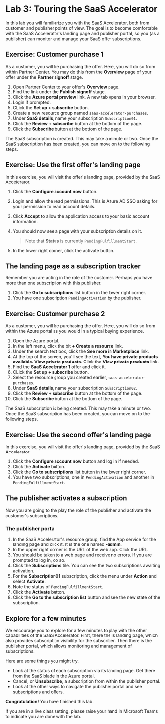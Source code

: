 # Lab 3: Touring the SaaS Accelerator

In this lab you will familiarize you with the SaaS Accelerator, both from customer and publisher points of view. The goal is to become comfortable with the SaaS Accelerator's landing page and publisher portal, so you (as a publisher) can monitor and manage your SaaS offer subscriptions.

## Exercise: Customer purchase 1

As a customer, you will be purchasing the offer. Here, you will do so from within Partner Center. You may do this from the **Overview** page of your offer under the **Partner signoff** stage.

1. Open Partner Center to your offer's **Overview** page.
1. Find the link under the **Publish signoff** stage.
1. Click the **Azure portal preview** link. A new tab opens in your browser.
1. Login if prompted.
1. CLick the **Set up + subscribe** button.
1. Create a new resource group named `saas-accelerator-purchases`.
1. Under **SaaS details**, name your subscription `Subscription01`.
1. Click the **Review + subscribe** button at the bottom of the page.
1. Click the **Subscribe** button at the bottom of the page.

The SaaS subscription is created. This may take a minute or two. Once the SaaS subscription has been created, you can move on to the following steps.

## Exercise: Use the first offer's landing page

In this exercise, you will visit the offer's landing page, provided by the SaaS Accelerator.

1. Click the **Configure account now** button.
1. Login and allow the read permissions. This is Azure AD SSO asking for your permission to read account details.
1. Click **Accept** to allow the application access to your basic account information.
1. You should now see a page with your subscription details on it.

    > Note that **Status** is currently `PendingFulfillmentStart`.

1. In the lower right corner, click the activate button.

## The landing page as a subscription tracker

Remember you are acting in the role of the customer. Perhaps you have more than one subscription with this publisher.

1. Click the **Go to subscriptions** list button in the lower right corner.
1. You have one subscription `PendingActivation` by the publisher.

## Exercise: Customer purchase 2

As a customer, you will be purchasing the offer. Here, you will do so from within the Azure portal as you would in a typical buying experience.

1. Open the Azure portal.
1. In the left menu, click the bit **+ Create a resource** link.
1. Under the search text box, click the **See more in Marketplace** link.
1. At the top of the screen, you'll see the text, **You have private products available. View private products**. Click the **View private products** link.
1. Find the **SaaS Accelerator 1** offer and click it.
1. CLick the **Set up + subscribe** button.
1. Select the resource group you created earlier, `saas-accelerator-purchases`.
1. Under **SaaS details**, name your subscription `Subscription02`.
1. Click the **Review + subscribe** button at the bottom of the page.
1. Click the **Subscribe** button at the bottom of the page.

The SaaS subscription is being created. This may take a minute or two. Once the SaaS subscription has been created, you can move on to the following steps.

## Exercise: Use the second offer's landing page

In this exercise, you will visit the offer's landing page, provided by the SaaS Accelerator.

1. Click the **Configure account now** button and log in if needed.
1. Click the **Activate** button.
1. Click the **Go to subscriptions** list button in the lower right corner.
1. You have two subscriptions, one in `PendingActivation` and another in `PendingFulfillmentStart`.

## The publisher activates a subscription

Now you are going to the play the role of the publisher and activate the customer's subscriptions.

### The publisher portal

1. In the SaaS Accelerator's resource group, find the App service for the landing page and click it. It is the one named **<prefix>-admin**.
1. In the upper right corner is the URL of the web app. Click the URL.
1. You should be taken to a web page and receive no errors. If you are prompted to log in, do so.
1. Click the **Subscriptions** tile. You can see the two subscriptions awaiting activation.
1. For the **Subscription01** subscription, click the menu under **Action** and select **Activate**.
1. Note the status of `PendingFulfillmentStart`.
1. Click the **Activate** button.
1. Click the **Go to the subscription list** button and see the new state of the subscription.

## Explore for a few minutes

We encourage you to explore for a few minutes to play with the other capabilities of the SaaS Accelerator. First, there the is landing page, which also provides subscription visibility for the subscriber. Then there is the publisher portal, which allows monitoring and management of subscriptions.

Here are some things you might try.

- Look at the status of each subscription via its landing page. Get there from the SaaS blade in the Azure portal.
- Cancel, or **Unsubscribe**, a subscription from within the publisher portal.
- Look at the other ways to navigate the publisher portal and see subscriptions and offers.

**Congratulation!** You have finished this lab.

If you are in a live class setting, please raise your hand in Microsoft Teams to indicate you are done with the lab.
